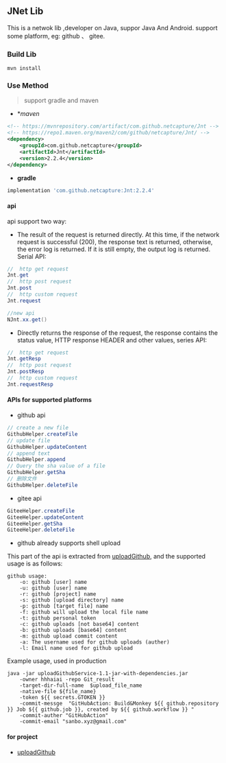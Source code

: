 ## JNet Lib



This is a netwok lib ,developer on Java, suppor Java And Android.  support some platform, eg: github 、 gitee.



### Build Lib

``` shell
mvn install
```

### Use Method

> support gradle and maven

* **maven*

``` xml
<!-- https://mvnrepository.com/artifact/com.github.netcapture/Jnt -->
<!-- https://repo1.maven.org/maven2/com/github/netcapture/Jnt/ -->
<dependency>
    <groupId>com.github.netcapture</groupId>
    <artifactId>Jnt</artifactId>
    <version>2.2.4</version>
</dependency>

```

* **gradle**

``` groovy
implementation 'com.github.netcapture:Jnt:2.2.4'
```



#### api



api support two way:

* The result of the request is returned directly. At this time, if the network request is successful (200), the response text is returned, otherwise, the error log is returned. If it is still empty, the output log is returned. Serial API:

``` java
//  http get request
Jnt.get
//  http post request
Jnt.post
//  http custom request
Jnt.request

//new api
NJnt.xx.get()

```

* Directly returns the response of the request, the response contains the status value, HTTP response HEADER and other values, series API:

``` java
//  http get request
Jnt.getResp
//  http post request
Jnt.postResp
//  http custom request
Jnt.requestResp
```

#### APIs for supported platforms

* github api

``` java
// create a new file
GithubHelper.createFile
// update file
GithubHelper.updateContent
// append text 
GithubHelper.append
// Query the sha value of a file
GithubHelper.getSha
// 删除文件
GithubHelper.deleteFile
```

* gitee api

``` java
GiteeHelper.createFile
GiteeHelper.updateContent
GiteeHelper.getSha
GiteeHelper.deleteFile
```

* github already supports shell upload

This part of the api is extracted from [uploadGithub](https://github.com/hhhaiai/uploadGithub/), and the supported usage is as follows:

``` 
github usage:
	-o: github [user] name
	-u: github [user] name
	-r: github [project] name
	-s: github [upload directory] name
	-p: github [target file] name
	-f: github will upload the local file name
	-t: github personal token
	-c: github uploads [not base64] content
	-b: github uploads [base64] content
	-m: github upload commit content
	-a: The username used for github uploads (auther)
	-l: Email name used for github upload
```

Example usage, used in production

``` shell
java -jar uploadGithubService-1.1-jar-with-dependencies.jar  
    -owner hhhaiai -repo Git_result 
    -target-dir-full-name  $upload_file_name 
    -native-file ${file_name}  
    -token ${{ secrets.GTOKEN }} 
    -commit-messge  "GitHubAction: Build&Monkey ${{ github.repository }} Job ${{ github.job }}, created by ${{ github.workflow }} " 
    -commit-auther "GitHubAction"
    -commit-email "sanbo.xyz@gmail.com"
```

#### for project

* [uploadGithub](https://github.com/hhhaiai/uploadGithub)
